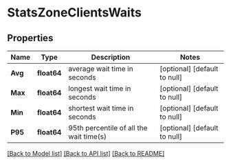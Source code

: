 # StatsZoneClientsWaits

## Properties
Name | Type | Description | Notes
------------ | ------------- | ------------- | -------------
**Avg** | **float64** | average wait time in seconds | [optional] [default to null]
**Max** | **float64** | longest wait time in seconds | [optional] [default to null]
**Min** | **float64** | shortest wait time in seconds | [optional] [default to null]
**P95** | **float64** | 95th percentile of all the wait time(s) | [optional] [default to null]

[[Back to Model list]](../README.md#documentation-for-models) [[Back to API list]](../README.md#documentation-for-api-endpoints) [[Back to README]](../README.md)

